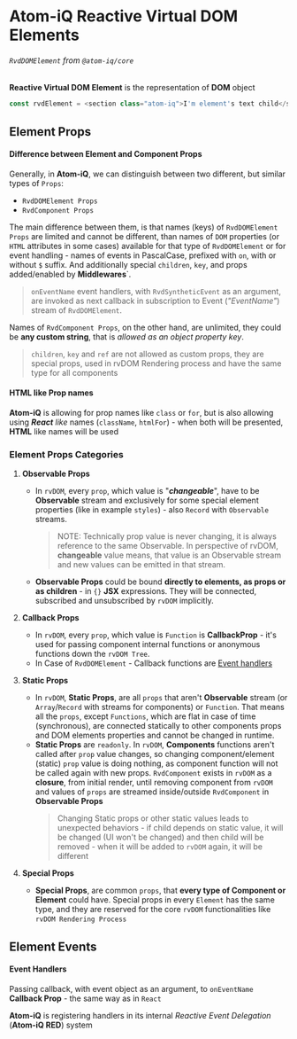 # Atom-iQ Reactive Virtual DOM Elements
###### `RvdDOMElement` from `@atom-iq/core`
**Reactive Virtual DOM Element** is the representation of **DOM** object

```typescript jsx
const rvdElement = <section class="atom-iq">I'm element's text child</section>
```

## Element Props
#### Difference between Element and Component Props
Generally, in **Atom-iQ**, we can distinguish between two different, but similar types of `Props`:

- `RvdDOMElement Props`
- `RvdComponent Props`

The main difference between them, is that names (keys) of `RvdDOMElement Props` are limited
and cannot be different, than names of `DOM` properties (or `HTML` attributes in some cases)
available for that type of `RvdDOMElement` or for event handling - names of events in PascalCase,
prefixed with `on`, with or without `$` suffix. And additionally special `children`, `key`, and
props added/enabled by **Middlewares**`.

> `onEventName` event handlers, with `RvdSyntheticEvent` as an argument, are invoked as next callback
> in subscription to Event (_"EventName"_) stream of `RvdDOMElement`.

Names of `RvdComponent Props`, on the other hand, are unlimited, they could be **any custom string**, that
is *allowed as an object property key*.

> `children`, `key` and `ref` are not allowed as custom props, they are special props, used in rvDOM Rendering
> process and have the same type for all components

#### HTML like Prop names
**Atom-iQ** is allowing for prop names like `class` or `for`, but is also allowing using _**React** like_
names (`className`, `htmlFor`) - when both will be presented, **HTML** like names will be used

### Element Props Categories
1. **Observable Props**
    - In `rvDOM`, every `prop`, which value is "**_changeable_**", have to be **Observable** stream
      and exclusively for some special element properties (like in example `styles`) - also `Record`
      with `Observable` streams.
        > NOTE: Technically prop value is never changing, it is always reference to the same Observable.
        In perspective of rvDOM, **changeable** value means, that value is an Observable stream and new values
        can be emitted in that stream.

    - **Observable Props** could be bound **directly to elements, as props or as children** - in `{}`
      **JSX** expressions. They will be connected, subscribed and unsubscribed by `rvDOM` implicitly.

2. **Callback Props**
    - In `rvDOM`, every `prop`, which value is `Function` is **CallbackProp** - it's used for passing
      component internal functions or anonymous functions down the `rvDOM Tree`.
    - In Case of `RvdDOMElement` - Callback functions are [Event handlers](#element-events)

3. **Static Props**
    - In `rvDOM`, **Static Props**, are all `props` that aren't **Observable** stream (or `Array`/`Record` with
      streams for components) or `Function`. That means all the `props`, except `Functions`, which are flat
      in case of time (synchronous), are connected statically to other components props and DOM elements
      properties and cannot be changed in runtime.
    - **Static Props** are `readonly`. In `rvDOM`, **Components** functions aren't called after `prop` value
      changes, so changing component/element (static) `prop` value is doing nothing, as component function
      will not be called again with new props. `RvdComponent` exists in `rvDOM` as a **closure**, from
      initial render, until removing component from `rvDOM` and values of `props` are streamed inside/outside
      `RvdComponent` in **Observable Props**
      > Changing Static props or other static values leads to unexpected behaviors - if child depends on
      > static value, it will be changed (UI won't be changed) and then child will be removed - when it
      > will be added to `rvDOM` again, it will be different

4. **Special Props**
    - **Special Props**, are common `props`, that **every type of Component or Element** could have. Special
      props in every `Element` has the same type, and they are reserved for the core `rvDOM` functionalities
      like `rvDOM Rendering Process`
## Element Events
#### Event Handlers
Passing callback, with event object as an argument, to `onEventName` **Callback Prop** - the same way as in `React`

**Atom-iQ** is registering handlers in its internal *Reactive Event Delegation* (**Atom-iQ RED**) system
